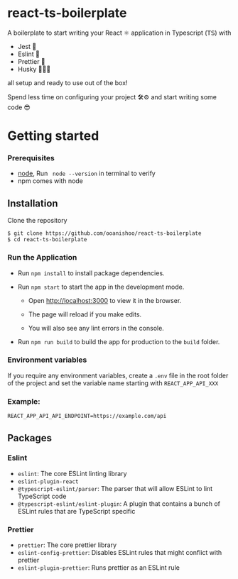 # react-ts-boilerplate

A boilerplate to start writing your React ⚛️ application in Typescript (𝖳𝖲) with
- Jest 🧪
- Eslint 🚨
- Prettier 💄
- Husky 👮🏽‍♀️ 

all setup and ready to use out of the box!

Spend less time on configuring your project 🛠⚙️ and start writing some code 😎

# Getting started
### Prerequisites

- [node](https://nodejs.org/en/), Run ` node --version` in terminal to verify
- npm comes with node
 
## Installation

Clone the repository
```shell
$ git clone https://github.com/ooanishoo/react-ts-boilerplate
$ cd react-ts-boilerplate
```
### Run the Application
- Run `npm install` to install package dependencies.
- Run `npm start` to start the app in the development mode.

  - Open [http://localhost:3000](http://localhost:3000) to view it in the browser.

  - The page will reload if you make edits.
  - You will also see any lint errors in the console.
  

- Run `npm run build` to build the app for production to the `build` folder.

### Environment variables
If you require any environment variables, create a `.env` file in the root folder of the project and set the variable name starting with `REACT_APP_API_XXX` 

### Example:
```shell
REACT_APP_API_API_ENDPOINT=https://example.com/api
```

## Packages
### Eslint 
- `eslint`: The core ESLint linting library
- `eslint-plugin-react `
- `@typescript-eslint/parser`: The parser that will allow ESLint to lint TypeScript code
- `@typescript-eslint/eslint-plugin`: A plugin that contains a bunch of ESLint rules that are TypeScript specific

### Prettier 
- `prettier`: The core prettier library
- `eslint-config-prettier`: Disables ESLint rules that might conflict with prettier
- `eslint-plugin-prettier`: Runs prettier as an ESLint rule